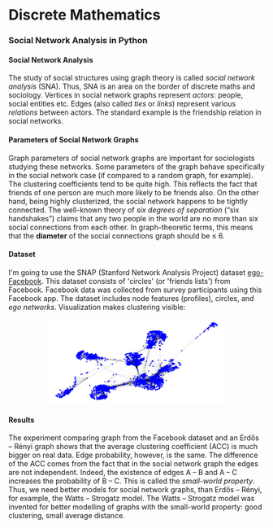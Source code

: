 # Discrete Mathematics

### Social Network Analysis in Python

#### Social Network Analysis

The study of social structures using graph theory is called *social network analysis* (SNA). Thus, SNA is an area on the border of discrete maths and sociology. Vertices in social network graphs represent *actors*: people, social entities etc. Edges (also called *ties* or *links*) represent various *relations* between actors. The standard example is the friendship
relation in social networks.

#### Parameters of Social Network Graphs

Graph parameters of social network graphs are important for sociologists studying these networks. Some parameters of the graph behave specifically in the social network case (if compared to a random graph, for example). The clustering coefficients tend to be quite high. This reflects the fact that friends of one person are much more likely to be friends also. On the other hand, being highly clusterized, the social network happens to be tightly connected. The well-known theory of *six degrees of separation* (“six handshakes”) claims that any two people in the world are no more than six social connections from each other. In graph-theoretic terms, this means that the **diameter** of the social connections graph should be $\le$ 6.

#### Dataset

I'm going to use the SNAP (Stanford Network Analysis Project) dataset [ego-Facebook](https://snap.stanford.edu/data/ego-Facebook.html). This dataset consists of 'circles' (or 'friends lists') from Facebook. Facebook data was collected from survey participants using this Facebook app. The dataset includes node features (profiles), circles, and *ego networks*. Visualization makes clustering visible:

<p align="center">
<img src="https://github.com/Beorhthelm/discrete_mathematics/blob/85f787add57b64cc14a5df64d439f0f6de5d1b2c/Figure_1.png?raw=true" alt="Figure" width="70%">
</p>

#### Results

The experiment comparing graph from the Facebook dataset and an Erdős – Rényi graph shows that the average clustering coefficient (ACC) is much bigger on real data. Edge probability, however, is the same. The difference of the ACC comes from the fact that in the social network graph the edges are not independent. Indeed, the existence of edges A – B and A – C increases the probability of B – C. This is called the *small-world property*. Thus, we need better models for social network graphs, than Erdős – Rényi, for example, the Watts – Strogatz model. The Watts – Strogatz model was invented for better modelling of graphs with the
small-world property: good clustering, small average distance.
